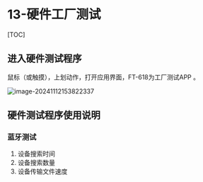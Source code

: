 # 13-硬件工厂测试

[TOC]

## 进入硬件测试程序

鼠标（或触摸），上划动作，打开应用界面，FT-618为工厂测试APP 。

![image-20241112153822337](C:\Users\16708\AppData\Roaming\Typora\typora-user-images\image-20241112153822337.png)



## 硬件测试程序使用说明

### 蓝牙测试

1. 设备搜索时间
2. 设备搜索数量
3. 设备传输文件速度




